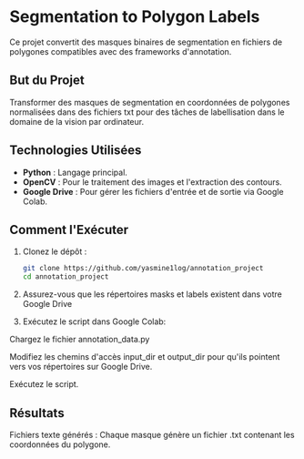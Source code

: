 # Segmentation to Polygon Labels

Ce projet convertit des masques binaires de segmentation en fichiers de polygones compatibles avec des frameworks d'annotation.

## But du Projet

Transformer des masques de segmentation en coordonnées de polygones normalisées dans des fichiers txt  pour des tâches de labellisation dans le domaine de la vision par ordinateur.

## Technologies Utilisées

- **Python** : Langage principal.
- **OpenCV** : Pour le traitement des images et l'extraction des contours.
- **Google Drive** : Pour gérer les fichiers d'entrée et de sortie via Google Colab.

## Comment l'Exécuter

1. Clonez le dépôt :
   ```bash
   git clone https://github.com/yasmine1log/annotation_project
   cd annotation_project

2. Assurez-vous que les répertoires masks et labels existent dans votre Google Drive

3. Exécutez le script dans Google Colab: 

Chargez le fichier annotation_data.py

Modifiez les chemins d'accès input_dir et output_dir pour qu'ils pointent vers vos répertoires sur Google Drive.

Exécutez le script.


## Résultats

Fichiers texte générés : Chaque masque génère un fichier .txt contenant les coordonnées du polygone.
